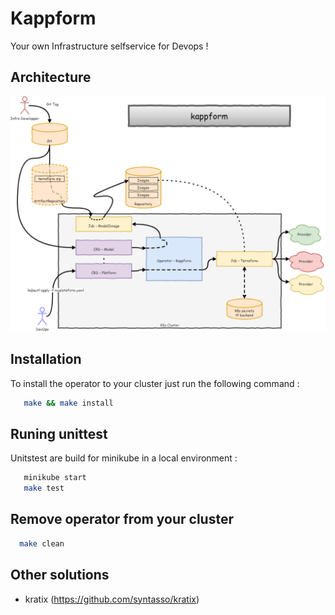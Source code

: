 # Kappform

Your own Infrastructure selfservice for Devops !

## Architecture

![General kappform architecture.](https://raw.githubusercontent.com/matgou/kappform/main/docs/kappform_architecture_v2023-03-31.png)

## Installation

To install the operator to your cluster just run the following command :

```bash
   make && make install
```

## Runing unittest

Unitstest are build for minikube in a local environment :

```bash
   minikube start
   make test
```

## Remove operator from your cluster

```bash
  make clean
```

## Other solutions
* kratix (https://github.com/syntasso/kratix)

